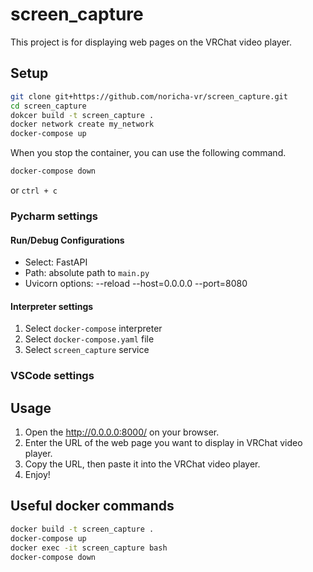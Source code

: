 # screen_capture

This project is for displaying web pages on the VRChat video player.

## Setup

```bash
git clone git+https://github.com/noricha-vr/screen_capture.git
cd screen_capture
dokcer build -t screen_capture .
docker network create my_network
docker-compose up
```

When you stop the container, you can use the following command.

```bash
docker-compose down
```

or `ctrl + c`

### Pycharm settings

#### Run/Debug Configurations

- Select: FastAPI
- Path: absolute path to `main.py`
- Uvicorn options: --reload --host=0.0.0.0 --port=8080

#### Interpreter settings

1. Select `docker-compose` interpreter
2. Select `docker-compose.yaml` file
3. Select `screen_capture` service

### VSCode settings

## Usage

1. Open the http://0.0.0.0:8000/ on your browser.
2. Enter the URL of the web page you want to display in VRChat video player.
3. Copy the URL, then paste it into the VRChat video player.
4. Enjoy!

## Useful docker commands

```bash
docker build -t screen_capture .
docker-compose up
docker exec -it screen_capture bash
docker-compose down
```